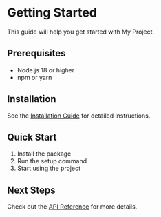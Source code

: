 # Getting Started

This guide will help you get started with My Project.

## Prerequisites

- Node.js 18 or higher
- npm or yarn

## Installation

See the [Installation Guide](installation.md) for detailed instructions.

## Quick Start

1. Install the package
2. Run the setup command
3. Start using the project

## Next Steps

Check out the [API Reference](api-reference.md) for more details.
